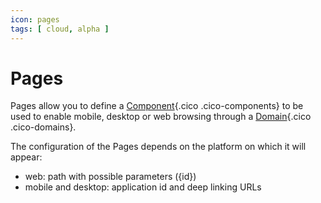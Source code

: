 ```yaml
---
icon: pages
tags: [ cloud, alpha ]
---
```

# Pages

Pages allow you to define a [Component](/concepts/interfaces/components/){.cico .cico-components} to be used to enable mobile, desktop or web browsing through a [Domain](/concepts/endpoints/domains/){.cico .cico-domains}.

The configuration of the Pages depends on the platform on which it will appear:

- web: path with possible parameters ({id})
- mobile and desktop: application id and deep linking URLs
